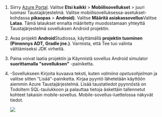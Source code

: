 
1. Siirry [Azure Portal]. Valitse **Etsi kaikki** > **Mobiilisovellukset** > juuri luomasi Taustajärjestelmä. Valitse mobiilisovelluksessa-asetukset-kohdassa **pikaopas** > **Android)**. Valitse **Määritä asiakassovellus**Valitse **Lataa**. Tämä lataukset ennalta määritetty muodostamaan yhteyttä Taustajärjestelmä sovelluksen Android projektin. 

2. Avaa projekti **Android**Studiossa, käyttämällä **projektin tuominen (Pimennys ADT, Gradle jne.)**. Varmista, että Tee tuo valinta välttämiseksi JDK virheitä.

3. Paina voivat laatia projektin ja Käynnistä sovellus Android simulator **suorittamalla "sovelluksen"** -painiketta.

4. -Sovellukseen Kirjoita kuvaava teksti, kuten _valmiina opetusohjelman_ ja valitse sitten "Lisää"-painiketta. Kirjaa pyyntö lähetetään käyttöön aiemmin Azure Taustajärjestelmä. Lisää taustatiedot pyynnöstä on TodoItem SQL-taulukkoon ja palauttaa tietoja äskettäin tallennetut kohteet takaisin mobile-sovellus. Mobile-sovellus-luettelossa näkyvät tiedot. 

    ![](./media/app-service-mobile-android-quickstart/mobile-quickstart-startup-android.png)

[Azure Portal]: https://portal.azure.com/

